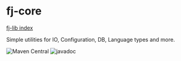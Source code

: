 # fj-core

[fj-lib index](../README.md)

Simple utilities for IO, Configuration, DB, Language types and more.

![Maven Central](https://mvnrepository.com/artifact/org.fugerit.java/fj-core) ![javadoc](https://javadoc.io/doc/org.fugerit.java/fj-core)
